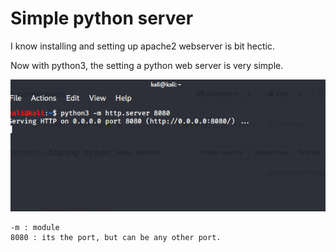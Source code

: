 # Simple python server

I know installing and setting up apache2 webserver is bit hectic.

Now with python3, the setting a python web server is very simple.

![](python_server.png)

```
-m : module
8080 : its the port, but can be any other port.
```


